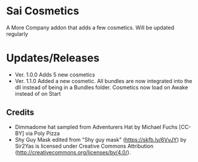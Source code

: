 # Sai Cosmetics

A More Company addon that adds a few cosmetics. Will be updated regularly

# Updates/Releases
- Ver. 1.0.0 Adds 5 new cosmetics
- Ver. 1.1.0 Added a new cosmetic. All bundles are now integrated into the dll instead of being in a Bundles folder. Cosmetics now load on Awake instead of on Start

## Credits
- Dimmadome hat sampled from Adventurers Hat by Michael Fuchs [CC-BY] via Poly Pizza
- Shy Guy Mask edited from "Shy guy mask" (https://skfb.ly/6VvJY) by Sir2Yas is licensed under Creative Commons Attribution (http://creativecommons.org/licenses/by/4.0/).

